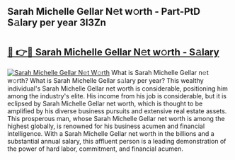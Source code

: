 ## Sarah Michelle Gellar N𝚎t w𝚘rth - Part-PtD S𝚊lary per year 3I3Zn

# <h2><a href="http://gc4urn.nevu.top/?p=Sarah+Michelle+Gellar">🔗 👉🔴 Sarah Michelle Gellar N𝚎t w𝚘rth - S𝚊lary</a></h2>

[![Sarah Michelle Gellar N𝚎t W𝚘rth](https://i.imgur.com/Oavwk0R.jpeg)](http://gc4urn.nevu.top/?p=Sarah+Michelle+Gellar)
What is Sarah Michelle Gellar n𝚎t w𝚘rth? What is Sarah Michelle Gellar s𝚊lary per year?
This wealthy individual's Sarah Michelle Gellar net worth is considerable, positioning him among the industry's elite. His income from his job is considerable, but it is eclipsed by Sarah Michelle Gellar net worth, which is thought to be amplified by his diverse business pursuits and extensive real estate assets. This prosperous man, whose Sarah Michelle Gellar net worth is among the highest globally, is renowned for his business acumen and financial intelligence. With a Sarah Michelle Gellar net worth in the billions and a substantial annual salary, this affluent person is a leading demonstration of the power of hard labor, commitment, and financial acumen.
